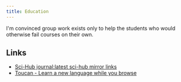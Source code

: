 ```yaml
---
title: Education
---
```


I'm convinced group work exists only to help the students who would otherwise fail courses on their own.

## Links

- [Sci-Hub journal:latest sci-hub mirror links](https://sci-hub.tf/)
- [Toucan - Learn a new language while you browse](https://jointoucan.com/)
